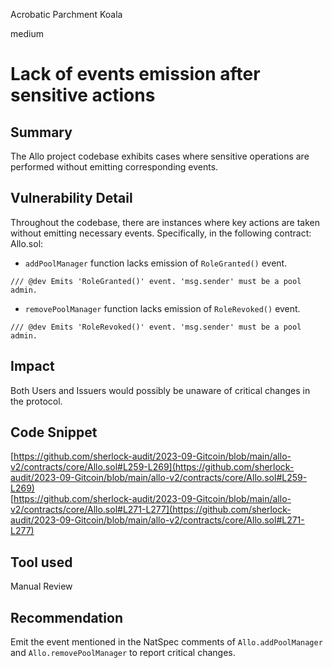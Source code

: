 Acrobatic Parchment Koala

medium

# Lack of events emission after sensitive actions
## Summary
The Allo project codebase exhibits cases where sensitive operations are performed without emitting corresponding events.
## Vulnerability Detail
Throughout the codebase, there are instances where key actions are taken without emitting necessary events. Specifically, in the following contract:
Allo.sol:
- `addPoolManager` function lacks emission of `RoleGranted()` event.
```solidity
/// @dev Emits 'RoleGranted()' event. 'msg.sender' must be a pool admin.
```
- `removePoolManager` function lacks emission of `RoleRevoked()` event.
```solidity
/// @dev Emits 'RoleRevoked()' event. 'msg.sender' must be a pool admin.
```
## Impact
Both Users and Issuers would possibly be unaware of critical changes in the protocol.
## Code Snippet
[https://github.com/sherlock-audit/2023-09-Gitcoin/blob/main/allo-v2/contracts/core/Allo.sol#L259-L269](https://github.com/sherlock-audit/2023-09-Gitcoin/blob/main/allo-v2/contracts/core/Allo.sol#L259-L269)      
[https://github.com/sherlock-audit/2023-09-Gitcoin/blob/main/allo-v2/contracts/core/Allo.sol#L271-L277](https://github.com/sherlock-audit/2023-09-Gitcoin/blob/main/allo-v2/contracts/core/Allo.sol#L271-L277)
## Tool used
Manual Review
## Recommendation
Emit the event mentioned in the NatSpec comments of `Allo.addPoolManager` and `Allo.removePoolManager` to report critical changes.